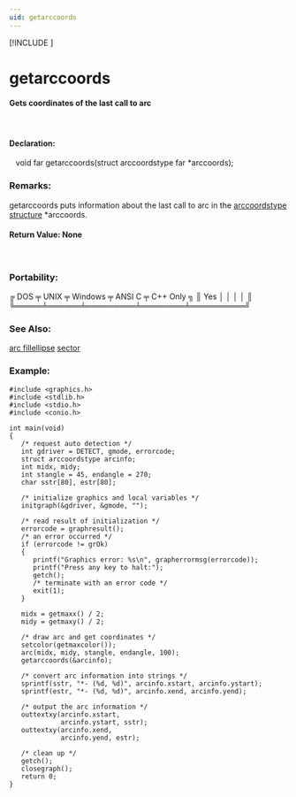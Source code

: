 ```yaml
---
uid: getarccoords
---
```

[!INCLUDE [](../includes/graphics_header.md)]
# getarccoords

#### Gets coordinates of the last call to arc

<br>

#### Declaration:
&nbsp;&nbsp;&nbsp;void far getarccoords(struct arccoordstype far *arccoords);

### Remarks:
getarccoords puts information about the last call to arc in the [arccoordstype structure](arccoordstype.md) *arccoords.

#### Return Value:  None

<br>

### Portability:
<div class="data">
 ╔ DOS ╤ UNIX ╤ Windows ╤ ANSI C ╤ C++ Only ╗
 ║ Yes │      │         │        │          ║
 ╚═════╧══════╧═════════╧════════╧══════════╝
</div>

### See Also:
<div class="data">
<a href="arc.md">  arc        </a> <a href="fillellipse.md">  fillellipse</a> <a href="sector.md">  sector     </a>
</div>

### Example:
```
#include <graphics.h>
#include <stdlib.h>
#include <stdio.h>
#include <conio.h>

int main(void)
{
   /* request auto detection */
   int gdriver = DETECT, gmode, errorcode;
   struct arccoordstype arcinfo;
   int midx, midy;
   int stangle = 45, endangle = 270;
   char sstr[80], estr[80];

   /* initialize graphics and local variables */
   initgraph(&gdriver, &gmode, "");

   /* read result of initialization */
   errorcode = graphresult();
   /* an error occurred */
   if (errorcode != grOk)
   {
      printf("Graphics error: %s\n", grapherrormsg(errorcode));
      printf("Press any key to halt:");
      getch();
      /* terminate with an error code */
      exit(1);
   }

   midx = getmaxx() / 2;
   midy = getmaxy() / 2;

   /* draw arc and get coordinates */
   setcolor(getmaxcolor());
   arc(midx, midy, stangle, endangle, 100);
   getarccoords(&arcinfo);

   /* convert arc information into strings */
   sprintf(sstr, "*- (%d, %d)", arcinfo.xstart, arcinfo.ystart);
   sprintf(estr, "*- (%d, %d)", arcinfo.xend, arcinfo.yend);

   /* output the arc information */
   outtextxy(arcinfo.xstart,
             arcinfo.ystart, sstr);
   outtextxy(arcinfo.xend,
             arcinfo.yend, estr);

   /* clean up */
   getch();
   closegraph();
   return 0;
}
```